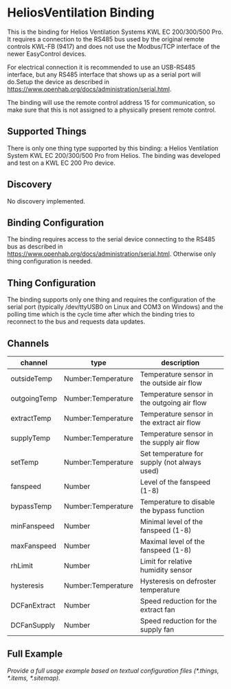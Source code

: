 # HeliosVentilation Binding

This is the binding for Helios Ventilation Systems KWL EC 200/300/500 Pro. It requires a connection to the RS485 bus used by the original remote controls KWL-FB (9417) and does not use the Modbus/TCP interface of the newer EasyControl devices.

For electrical connection it is recommended to use an USB-RS485 interface, but any RS485 interface that shows up as a serial port will do.Setup the device as described in https://www.openhab.org/docs/administration/serial.html.

The binding will use the remote control address 15 for communication, so make sure that this is not assigned to a physically present remote control.

## Supported Things

There is only one thing type supported by this binding: a Helios Ventilation System KWL EC 200/300/500 Pro from Helios. The binding was developed and test on a KWL EC 200 Pro device.


## Discovery

No discovery implemented.


## Binding Configuration

The binding requires access to the serial device connecting to the RS485 bus as described in https://www.openhab.org/docs/administration/serial.html. Otherwise only thing configuration is needed.


## Thing Configuration

The binding supports only one thing and requires the configuration of the serial port (typically /dev/ttyUSB0 on Linux and COM3 on Windows) and the polling time which is the cycle time after which the binding tries to reconnect to the bus and requests data updates.


## Channels

| channel      | type               | description                                  |
|--------------|--------------------|----------------------------------------------|
| outsideTemp  | Number:Temperature | Temperature sensor in the outside air flow   |
| outgoingTemp | Number:Temperature | Temperature sensor in the outgoing air flow  |
| extractTemp  | Number:Temperature | Temperature sensor in the extract air flow   |
| supplyTemp   | Number:Temperature | Temperature sensor in the supply air flow    |
| setTemp      | Number:Temperature | Set temperature for supply (not always used) |
| fanspeed     | Number             | Level of the fanspeed (1-8)                  |
| bypassTemp   | Number:Temperature | Temperature to disable the bypass function   |
| minFanspeed  | Number             | Minimal level of the fanspeed (1-8)          |
| maxFanspeed  | Number             | Maximal level of the fanspeed (1-8)          |
| rhLimit      | Number             | Limit for relative humidity sensor           |
| hysteresis   | Number:Temperature | Hysteresis on defroster temperature          |
| DCFanExtract | Number             | Speed reduction for the extract fan          |
| DCFanSupply  | Number             | Speed reduction for the supply fan           |

## Full Example

_Provide a full usage example based on textual configuration files (*.things, *.items, *.sitemap)._
